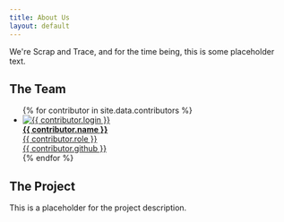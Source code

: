 ```yaml
---
title: About Us
layout: default
---
```


We're Scrap and Trace, and for the time being, this is some placeholder text.

## The Team

<ul class="about-list">
    {% for contributor in site.data.contributors %}
    <a href="{{ contributor.html_url }}">
        <div class="about-container" href="{{ contributor.html_url }}">
            <li>
                <img src="{{ contributor.avatar_url }}" alt="{{ contributor.login }}" class="avatar">
                <div>
                    <b>{{ contributor.name }}</b>
                </div>
                <div>
                    {{ contributor.role }}
                </div>
                <div>
                    <span><i class="fab fa-github"></i> {{ contributor.github }}</span>
                </div>
            </li>
        </div>
    </a>
    {% endfor %}
</ul>

## The Project

This is a placeholder for the project description.
